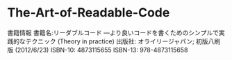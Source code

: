 # The-Art-of-Readable-Code

書籍情報
書籍名:リーダブルコード ―より良いコードを書くためのシンプルで実践的なテクニック (Theory in practice) 
出版社: オライリージャパン; 初版八刷版 (2012/6/23)
ISBN-10: 4873115655
ISBN-13: 978-4873115658
